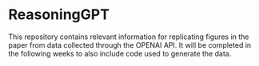 # ReasoningGPT

This repository contains relevant information for replicating figures in the paper from data collected through the OPENAI API. It will be completed in the following weeks to also include code used to generate the data.
